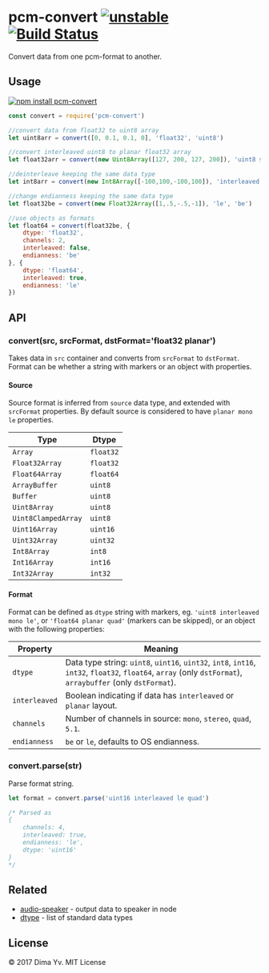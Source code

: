 # pcm-convert [![unstable](https://img.shields.io/badge/stability-unstable-green.svg)](http://github.com/badges/stability-badges) [![Build Status](https://img.shields.io/travis/audiojs/pcm-convert.svg)](https://travis-ci.org/audiojs/pcm-convert)

Convert data from one pcm-format to another.

## Usage

[![npm install pcm-convert](https://nodei.co/npm/pcm-convert.png?mini=true)](https://npmjs.org/package/pcm-convert/)

```js
const convert = require('pcm-convert')

//convert data from float32 to uint8 array
let uint8arr = convert([0, 0.1, 0.1, 0], 'float32', 'uint8')

//convert interleaved uint8 to planar float32 array
let float32arr = convert(new Uint8Array([127, 200, 127, 200]), 'uint8 stereo interleaved', 'float32 planar')

//deinterleave keeping the same data type
let int8arr = convert(new Int8Array([-100,100,-100,100]), 'interleaved', 'planar')

//change endianness keeping the same data type
let float32be = convert(new Float32Array([1,.5,-.5,-1]), 'le', 'be')

//use objects as formats
let float64 = convert(float32be, {
	dtype: 'float32',
	channels: 2,
	interleaved: false,
	endianness: 'be'
}, {
	dtype: 'float64',
	interleaved: true,
	endianness: 'le'
})
```

## API

### convert(src, srcFormat, dstFormat='float32 planar')

Takes data in `src` container and converts from `srcFormat` to `dstFormat`. Format can be whether a string with markers or an object with properties.

#### Source

Source format is inferred from `source` data type, and extended with `srcFormat` properties. By default source is considered to have `planar mono le` properties.

| Type | Dtype |
|---|---|
| `Array` | `float32` |
| `Float32Array` | `float32` |
| `Float64Array` | `float64` |
| `ArrayBuffer` | `uint8` |
| `Buffer` | `uint8` |
| `Uint8Array` | `uint8` |
| `Uint8ClampedArray` | `uint8` |
| `Uint16Array` | `uint16` |
| `Uint32Array` | `uint32` |
| `Int8Array` | `int8` |
| `Int16Array` | `int16` |
| `Int32Array` | `int32` |

#### Format

Format can be defined as `dtype` string with markers, eg. `'uint8 interleaved mono le'`, or `'float64 planar quad'` (markers can be skipped), or an object with the following properties:

| Property | Meaning |
|---|---|
| `dtype` | Data type string: `uint8`, `uint16`, `uint32`, `int8`, `int16`, `int32`, `float32`, `float64`, `array` (only `dstFormat`), `arraybuffer` (only `dstFormat`).  |
| `interleaved` | Boolean indicating if data has `interleaved` or `planar` layout. |
| `channels` | Number of channels in source: `mono`, `stereo`, `quad`, `5.1`. |
| `endianness` | `be` or `le`, defaults to OS endianness. |


### convert.parse(str)

Parse format string.

```js
let format = convert.parse('uint16 interleaved le quad')

/* Parsed as
{
	channels: 4,
	interleaved: true,
	endianness: 'le',
	dtype: 'uint16'
}
*/
```

## Related

* [audio-speaker](https://github.com/audiojs/audio-speaker) - output data to speaker in node
* [dtype](https://github.com/shama/dtype) - list of standard data types

## License

© 2017 Dima Yv. MIT License
